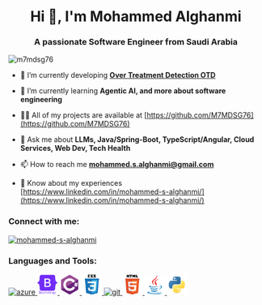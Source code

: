 <h1 align="center">Hi 👋, I'm Mohammed Alghanmi</h1>
<h3 align="center">A passionate Software Engineer from Saudi Arabia</h3>

<p align="left"> <img src="https://komarev.com/ghpvc/?username=m7mdsg76&label=Profile%20views&color=0e75b6&style=flat" alt="m7mdsg76" /> </p>

- 🔭 I’m currently developing <a href= "https://otd.waseel.com/">**Over Treatment Detection OTD**</a>

- 🌱 I’m currently learning **Agentic AI, and more about software engineering**

- 👨‍💻 All of my projects are available at [https://github.com/M7MDSG76](https://github.com/M7MDSG76)

- 💬 Ask me about **LLMs, Java/Spring-Boot, TypeScript/Angular, Cloud Services, Web Dev, Tech Health**

- 📫 How to reach me **mohammed.s.alghanmi@gmail.com**

- 📄 Know about my experiences [https://www.linkedin.com/in/mohammed-s-alghanmi/](https://www.linkedin.com/in/mohammed-s-alghanmi/)

<h3 align="left">Connect with me:</h3>
<p align="left">
<a href="https://linkedin.com/in/mohammed-s-alghanmi" target="blank"><img align="center" src="https://raw.githubusercontent.com/rahuldkjain/github-profile-readme-generator/master/src/images/icons/Social/linked-in-alt.svg" alt="mohammed-s-alghanmi" height="30" width="40" /></a>
</p>

<h3 align="left">Languages and Tools:</h3>
<p align="left"> <a href="https://azure.microsoft.com/en-in/" target="_blank" rel="noreferrer"> <img src="https://www.vectorlogo.zone/logos/microsoft_azure/microsoft_azure-icon.svg" alt="azure" width="40" height="40"/> </a> <a href="https://getbootstrap.com" target="_blank" rel="noreferrer"> <img src="https://raw.githubusercontent.com/devicons/devicon/master/icons/bootstrap/bootstrap-plain-wordmark.svg" alt="bootstrap" width="40" height="40"/> </a> <a href="https://www.w3schools.com/cs/" target="_blank" rel="noreferrer"> <img src="https://raw.githubusercontent.com/devicons/devicon/master/icons/csharp/csharp-original.svg" alt="csharp" width="40" height="40"/> </a> <a href="https://www.w3schools.com/css/" target="_blank" rel="noreferrer"> <img src="https://raw.githubusercontent.com/devicons/devicon/master/icons/css3/css3-original-wordmark.svg" alt="css3" width="40" height="40"/> </a> <a href="https://git-scm.com/" target="_blank" rel="noreferrer"> <img src="https://www.vectorlogo.zone/logos/git-scm/git-scm-icon.svg" alt="git" width="40" height="40"/> </a> <a href="https://www.w3.org/html/" target="_blank" rel="noreferrer"> <img src="https://raw.githubusercontent.com/devicons/devicon/master/icons/html5/html5-original-wordmark.svg" alt="html5" width="40" height="40"/> </a> <a href="https://www.java.com" target="_blank" rel="noreferrer"> <img src="https://raw.githubusercontent.com/devicons/devicon/master/icons/java/java-original.svg" alt="java" width="40" height="40"/> </a> <a href="https://www.python.org" target="_blank" rel="noreferrer"> <img src="https://raw.githubusercontent.com/devicons/devicon/master/icons/python/python-original.svg" alt="python" width="40" height="40"/>

